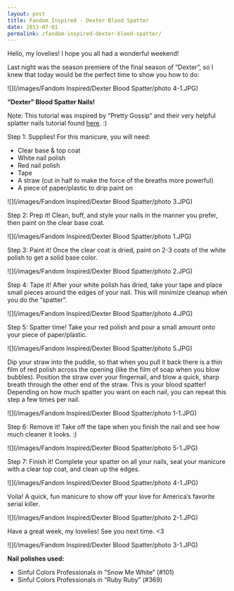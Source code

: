 ```yaml
---
layout: post
title: Fandom Inspired - Dexter Blood Spatter
date: 2013-07-01
permalink: /fandom-inspired-dexter-blood-spatter/
---
```


Hello, my lovelies! I hope you all had a wonderful weekend!

Last night was the season premiere of the final season of “Dexter”, so I knew that today would be the perfect time to show you how to do:

![](/images/Fandom Inspired/Dexter Blood Spatter/photo 4-1.JPG)

**“Dexter” Blood Spatter Nails!**

Note: This tutorial was inspired by “Pretty Gossip” and their very helpful splatter nails tutorial found [here](http://prettygossip.com/2012/06/25/how-to-splatter-paint-nails/). :)

Step 1: Supplies! For this manicure, you will need:

- Clear base & top coat
- White nail polish
- Red nail polish
- Tape
- A straw (cut in half to make the force of the breaths more powerful)
- A piece of paper/plastic to drip paint on

![](/images/Fandom Inspired/Dexter Blood Spatter/photo 3.JPG)

Step 2: Prep it! Clean, buff, and style your nails in the manner you prefer, then paint on the clear base coat.

![](/images/Fandom Inspired/Dexter Blood Spatter/photo 1.JPG)

Step 3: Paint it! Once the clear coat is dried, paint on 2-3 coats of the white polish to get a solid base color.

![](/images/Fandom Inspired/Dexter Blood Spatter/photo 2.JPG)

Step 4: Tape it! After your white polish has dried, take your tape and place small pieces around the edges of your nail. This will minimize cleanup when you do the “spatter”.

![](/images/Fandom Inspired/Dexter Blood Spatter/photo 4.JPG)

Step 5: Spatter time! Take your red polish and pour a small amount onto your piece of paper/plastic. 

![](/images/Fandom Inspired/Dexter Blood Spatter/photo 5.JPG)

Dip your straw into the puddle, so that when you pull it back there is a thin film of red polish across the opening (like the film of soap when you blow bubbles). Position the straw over your fingernail, and blow a quick, sharp breath through the other end of the straw. This is your blood spatter! Depending on how much spatter you want on each nail, you can repeat this step a few times per nail.

![](/images/Fandom Inspired/Dexter Blood Spatter/photo 1-1.JPG)

Step 6: Remove it! Take off the tape when you finish the nail and see how much cleaner it looks. :)

![](/images/Fandom Inspired/Dexter Blood Spatter/photo 5-1.JPG)

Step 7: Finish it! Complete your spatter on all your nails, seal your manicure with a clear top coat, and clean up the edges.

![](/images/Fandom Inspired/Dexter Blood Spatter/photo 4-1.JPG)

Voila! A quick, fun manicure to show off your love for America’s favorite serial killer.

![](/images/Fandom Inspired/Dexter Blood Spatter/photo 2-1.JPG)

Have a great week, my lovelies! See you next time. <3

![](/images/Fandom Inspired/Dexter Blood Spatter/photo 3-1.JPG)

**Nail polishes used:**

- Sinful Colors Professionals in “Snow Me White” (#101)
- Sinful Colors Professionals in “Ruby Ruby” (#369)
